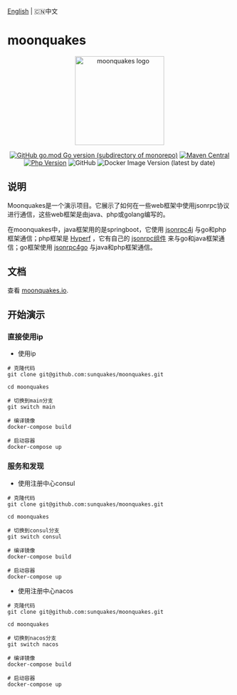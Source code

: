 [English](README.md) | 🇨🇳中文
# moonquakes

<p align="center"><a href="https://moonquakes.io/zh/" target="_blank" rel="noopener noreferrer"><img width="200" src="https://www.moonquakes.io/images/logo.png" alt="moonquakes logo"></a></p>
<p align="center">
    <a href="https://github.com/sunquakes/jsonrpc4go"><img alt="GitHub go.mod Go version (subdirectory of monorepo)" src="https://img.shields.io/github/go-mod/go-version/sunquakes/moonquakes?filename=go%2Fgo.mod"></a>
    <a href="https://github.com/sunquakes/jsonrpc4j"><img alt="Maven Central" src="https://img.shields.io/maven-central/v/com.sunquakes/jsonrpc4j"></a>
    <a href="https://github.com/hyperf/hyperf"><img src="https://img.shields.io/badge/hyperf-%3E=3.0-brightgreen.svg?maxAge=2592000" alt="Php Version"></a>
    <img alt="GitHub" src="https://img.shields.io/github/license/sunquakes/moonquakes?color=blue">
    <img alt="Docker Image Version (latest by date)" src="https://img.shields.io/docker/v/sunquakes/moonquakes?color=green">
</p> 

## 说明
Moonquakes是一个演示项目。它展示了如何在一些web框架中使用jsonrpc协议进行通信，这些web框架是由java、php或golang编写的。

在moonquakes中，java框架用的是springboot，它使用 [jsonrpc4j](https://github.com/sunquakes/jsonrpc4j) 与go和php框架通信；php框架是 [Hyperf](https://github.com/hyperf/hyperf) ，它有自己的 [jsonrpc组件](https://www.hyperf.wiki/3.0/#/en/json-rpc) 来与go和java框架通信；go框架使用 [jsonrpc4go](https://github.com/sunquakes/jsonrpc4go) 与java和php框架通信。

## 文档 
查看 [moonquakes.io](https://moonquakes.io/zh/).

## 开始演示
### 直接使用ip
- 使用ip
```shell
# 克隆代码
git clone git@github.com:sunquakes/moonquakes.git

cd moonquakes

# 切换到main分支
git switch main

# 编译镜像
docker-compose build

# 启动容器
docker-compose up
```
### 服务和发现
- 使用注册中心consul
```shell
# 克隆代码
git clone git@github.com:sunquakes/moonquakes.git

cd moonquakes

# 切换到consul分支
git switch consul

# 编译镜像
docker-compose build

# 启动容器
docker-compose up
```
- 使用注册中心nacos
```shell
# 克隆代码
git clone git@github.com:sunquakes/moonquakes.git

cd moonquakes

# 切换到nacos分支
git switch nacos

# 编译镜像
docker-compose build

# 启动容器
docker-compose up
```
